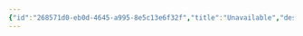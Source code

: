 ```yaml
---
{"id":"268571d0-eb0d-4645-a995-8e5c13e6f32f","title":"Unavailable","description":"Unavailable quests.","publish":true,"date_created":"Tuesday, April 2nd 2024, 7:48:58 pm","date_modified":"Friday, April 26th 2024, 11:23:03 pm","editing_lock":true,"live_preview":true,"cssclasses":["mado-heading","index-page","hide-date"],"path":"Tabletop/Campaigns/And A Thousand Years More/Quests/Unavailable/index.md","permalink":"/tabletop/campaigns/and-a-thousand-years-more/quests/unavailable/index/","PassFrontmatter":true}
---
```



<div class="dataview-embed dataview-callout-list"><span></span></div>

